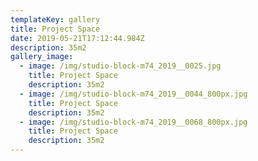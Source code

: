 ```yaml
---
templateKey: gallery
title: Project Space
date: 2019-05-21T17:12:44.984Z
description: 35m2
gallery_image:
  - image: /img/studio-block-m74_2019__0025.jpg
    title: Project Space
    description: 35m2
  - image: /img/studio-block-m74_2019__0044_800px.jpg
    title: Project Space
    description: 35m2
  - image: /img/studio-block-m74_2019__0068_800px.jpg
    title: Project Space
    description: 35m2
---
```


